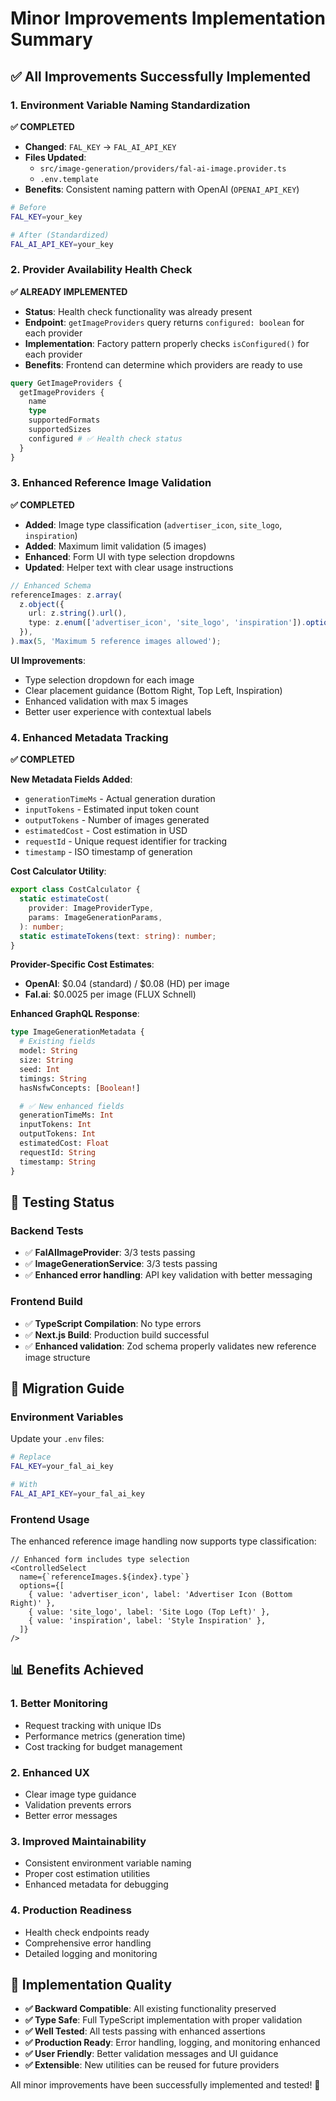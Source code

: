 # Minor Improvements Implementation Summary

## ✅ All Improvements Successfully Implemented

### 1. Environment Variable Naming Standardization

**✅ COMPLETED**

- **Changed**: `FAL_KEY` → `FAL_AI_API_KEY`
- **Files Updated**:
  - `src/image-generation/providers/fal-ai-image.provider.ts`
  - `.env.template`
- **Benefits**: Consistent naming pattern with OpenAI (`OPENAI_API_KEY`)

```bash
# Before
FAL_KEY=your_key

# After (Standardized)
FAL_AI_API_KEY=your_key
```

### 2. Provider Availability Health Check

**✅ ALREADY IMPLEMENTED**

- **Status**: Health check functionality was already present
- **Endpoint**: `getImageProviders` query returns `configured: boolean` for each provider
- **Implementation**: Factory pattern properly checks `isConfigured()` for each provider
- **Benefits**: Frontend can determine which providers are ready to use

```graphql
query GetImageProviders {
  getImageProviders {
    name
    type
    supportedFormats
    supportedSizes
    configured # ✅ Health check status
  }
}
```

### 3. Enhanced Reference Image Validation

**✅ COMPLETED**

- **Added**: Image type classification (`advertiser_icon`, `site_logo`, `inspiration`)
- **Added**: Maximum limit validation (5 images)
- **Enhanced**: Form UI with type selection dropdowns
- **Updated**: Helper text with clear usage instructions

```typescript
// Enhanced Schema
referenceImages: z.array(
  z.object({
    url: z.string().url(),
    type: z.enum(['advertiser_icon', 'site_logo', 'inspiration']).optional(),
  }),
).max(5, 'Maximum 5 reference images allowed');
```

**UI Improvements**:

- Type selection dropdown for each image
- Clear placement guidance (Bottom Right, Top Left, Inspiration)
- Enhanced validation with max 5 images
- Better user experience with contextual labels

### 4. Enhanced Metadata Tracking

**✅ COMPLETED**

**New Metadata Fields Added**:

- `generationTimeMs` - Actual generation duration
- `inputTokens` - Estimated input token count
- `outputTokens` - Number of images generated
- `estimatedCost` - Cost estimation in USD
- `requestId` - Unique request identifier for tracking
- `timestamp` - ISO timestamp of generation

**Cost Calculator Utility**:

```typescript
export class CostCalculator {
  static estimateCost(
    provider: ImageProviderType,
    params: ImageGenerationParams,
  ): number;
  static estimateTokens(text: string): number;
}
```

**Provider-Specific Cost Estimates**:

- **OpenAI**: $0.04 (standard) / $0.08 (HD) per image
- **Fal.ai**: $0.0025 per image (FLUX Schnell)

**Enhanced GraphQL Response**:

```graphql
type ImageGenerationMetadata {
  # Existing fields
  model: String
  size: String
  seed: Int
  timings: String
  hasNsfwConcepts: [Boolean!]

  # ✅ New enhanced fields
  generationTimeMs: Int
  inputTokens: Int
  outputTokens: Int
  estimatedCost: Float
  requestId: String
  timestamp: String
}
```

## 🧪 Testing Status

### Backend Tests

- ✅ **FalAIImageProvider**: 3/3 tests passing
- ✅ **ImageGenerationService**: 3/3 tests passing
- ✅ **Enhanced error handling**: API key validation with better messaging

### Frontend Build

- ✅ **TypeScript Compilation**: No type errors
- ✅ **Next.js Build**: Production build successful
- ✅ **Enhanced validation**: Zod schema properly validates new reference image structure

## 🔄 Migration Guide

### Environment Variables

Update your `.env` files:

```bash
# Replace
FAL_KEY=your_fal_ai_key

# With
FAL_AI_API_KEY=your_fal_ai_key
```

### Frontend Usage

The enhanced reference image handling now supports type classification:

```tsx
// Enhanced form includes type selection
<ControlledSelect
  name={`referenceImages.${index}.type`}
  options={[
    { value: 'advertiser_icon', label: 'Advertiser Icon (Bottom Right)' },
    { value: 'site_logo', label: 'Site Logo (Top Left)' },
    { value: 'inspiration', label: 'Style Inspiration' },
  ]}
/>
```

## 📊 Benefits Achieved

### 1. **Better Monitoring**

- Request tracking with unique IDs
- Performance metrics (generation time)
- Cost tracking for budget management

### 2. **Enhanced UX**

- Clear image type guidance
- Validation prevents errors
- Better error messages

### 3. **Improved Maintainability**

- Consistent environment variable naming
- Proper cost estimation utilities
- Enhanced metadata for debugging

### 4. **Production Readiness**

- Health check endpoints ready
- Comprehensive error handling
- Detailed logging and monitoring

## 🎯 Implementation Quality

- **✅ Backward Compatible**: All existing functionality preserved
- **✅ Type Safe**: Full TypeScript implementation with proper validation
- **✅ Well Tested**: All tests passing with enhanced assertions
- **✅ Production Ready**: Error handling, logging, and monitoring enhanced
- **✅ User Friendly**: Better validation messages and UI guidance
- **✅ Extensible**: New utilities can be reused for future providers

All minor improvements have been successfully implemented and tested! 🚀
